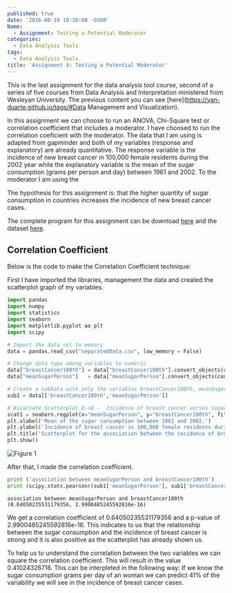 ```yaml
---
published: true
date: '2016-08-19 10:30:00 -0300'
Name:
  - Assignment: Testing a Potential Moderator
categories:
  - Data Analysis Tools
tags:
  - Data Analysis Tools
title: 'Assignment 4: Testing a Potential Moderator'
---
```

This is the last assignment for the data analysis tool course, second of a series of five courses from Data Analysis and Interpretation ministered from Wesleyan University.
The previous content you can see [here](https://yan-duarte.github.io/tags/#Data Management and Visualization).

In this assignment we can choose to run an ANOVA, Chi-Square test or correlation coefficient that includes a moderator. I have choosed to run the correlation coeficient with the moderator.
The data that I am using is adapted from gapminder and both of my variables (response and explanatory) are already quantitative.
The response variable is the incidence of new breast cancer in 100,000 female residents during the 2002 year while the explanatory variable is the mean of the sugar consumption (grams per person and day) between 1961 and 2002.
To the moderator I am using the 
 
The hypothesis for this assignment is: that the higher quantity of sugar consumption in countries increases the incidence of new breast cancer cases.

The complete program for this assignment can be download [here](https://yan-duarte.github.io/archives/dat-assignment4.py) and the dataset [here](https://yan-duarte.github.io/archives/separatedData.csv).


## **Correlation Coefficient**

Below is the code to make the Correlation Coefficient technique:

First I have imported the libraries, management the data and created the scatterplot graph of my variables.

```python
import pandas
import numpy
import statistics
import seaborn
import matplotlib.pyplot as plt
import scipy

# Import the data set to memory
data = pandas.read_csv("separatedData.csv", low_memory = False)

# Change data type among variables to numeric
data["breastCancer100th"] = data["breastCancer100th"].convert_objects(convert_numeric=True)
data["meanSugarPerson"]   = data["meanSugarPerson"].convert_objects(convert_numeric=True)

# Create a subData with only the variables breastCancer100th, meanSugarPerson, meanFoodPerson, meanCholesterol
sub1 = data[['breastCancer100th','meanSugarPerson']]

# Bivariate Scatterplot Q->Q -  Incidence of breast cancer versus sugar consumption
scat1 = seaborn.regplot(x="meanSugarPerson", y="breastCancer100th", fit_reg=True, data=sub1)
plt.xlabel('Mean of the sugar consumption between 1961 and 2002.')
plt.ylabel('Incidence of breast cancer in 100,000 female residents during the 2002 year.')
plt.title('Scatterplot for the association between the incidence of breast cancer and the sugar consumption.')
plt.show()
```

![Figure 1]({{site.baseurl}}/yan-duarte.github.io/images/dat-assignment3/dat-ass3-fig1.png)

After that, I made the correlation coefficient.

```python 
print ('association between meanSugarPerson and breastCancer100th')
print (scipy.stats.pearsonr(sub1['meanSugarPerson'], sub1['breastCancer100th']))
```

```
association between meanSugarPerson and breastCancer100th
(0.64050235531179356, 2.9900485245592816e-16)
```

We get a correlation coefficient of 0.64050235531179356 and a p-value of 2.9900485245592816e-16.
This indicates to us that the relationship between the sugar consumption and the incidence of breast cancer is strong and it is also positive as the scatterplot has already shown us.

To help us to understand the correlation between the two variables we can square the correlation coefficient. This will result in the value 0.41024326716. This can be interpleted in the following way: If we know the sugar consumption grams per day of an woman we can predict 41% of the variability we will see in the incidence of breast cancer cases.
